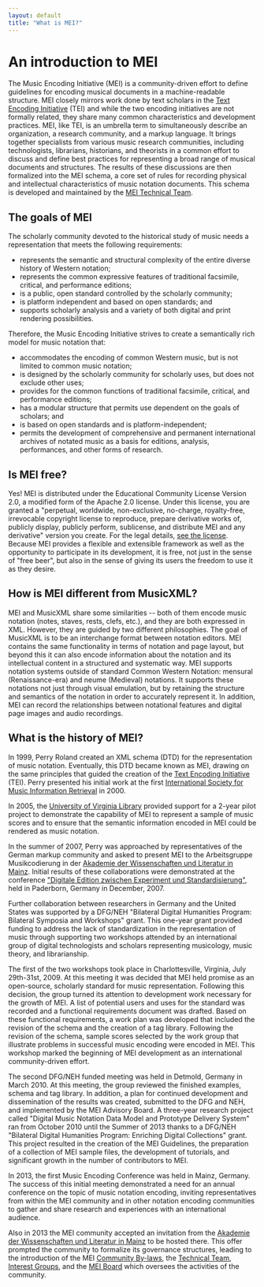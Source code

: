 ```yaml
---
layout: default
title: "What is MEI?"
---
```

# An introduction to MEI

The Music Encoding Initiative (MEI) is a community-driven effort to define guidelines for encoding musical documents in a machine-readable structure. MEI closely mirrors work done by text scholars in the [Text Encoding Initiative](http://www.tei-c.org/) (TEI) and while the two encoding initiatives are not formally related, they share many common characteristics and development practices. MEI, like TEI, is an umbrella term to simultaneously describe an organization, a research community, and a markup language. It brings together specialists from various music research communities, including technologists, librarians, historians, and theorists in a common effort to discuss and define best practices for representing a broad range of musical documents and structures. The results of these discussions are then formalized into the MEI schema, a core set of rules for recording physical and intellectual characteristics of music notation documents. This schema is developed and maintained by the [MEI Technical Team](http://music-encoding.org/?page_id=18 "Technical Team").

## The goals of MEI

The scholarly community devoted to the historical study of music needs a representation that meets the following requirements:

*   represents the semantic and structural complexity of the entire diverse history of Western notation;
*   represents the common expressive features of traditional facsimile, critical, and performance editions;
*   is a public, open standard controlled by the scholarly community;
*   is platform independent and based on open standards; and
*   supports scholarly analysis and a variety of both digital and print rendering possibilities.

Therefore, the Music Encoding Initiative strives to create a semantically rich model for music notation that:

*   accommodates the encoding of common Western music, but is not limited to common music notation;
*   is designed by the scholarly community for scholarly uses, but does not exclude other uses;
*   provides for the common functions of traditional facsimile, critical, and performance editions;
*   has a modular structure that permits use dependent on the goals of scholars; and
*   is based on open standards and is platform-independent;
*   permits the development of comprehensive and permanent international archives of notated music as a basis for editions, analysis, performances, and other forms of research.

## Is MEI free?

Yes! MEI is distributed under the Educational Community License Version 2.0, a modified form of the Apache 2.0 license. Under this license, you are granted a "perpetual, worldwide, non-exclusive, no-charge, royalty-free, irrevocable copyright license to reproduce, prepare derivative works of, publicly display, publicly perform, sublicense, and distribute MEI and any derivative" version you create. For the legal details, [see the license](http://opensource.org/licenses/ECL-2.0 "Educational Community License"). Because MEI provides a flexible and extensible framework as well as the opportunity to participate in its development, it is free, not just in the sense of "free beer", but also in the sense of giving its users the freedom to use it as they desire.

## How is MEI different from MusicXML?

MEI and MusicXML share some similarities -- both of them encode music notation (notes, staves, rests, clefs, etc.), and they are both expressed in XML. However, they are guided by two different philosophies. The goal of MusicXML is to be an interchange format between notation editors. MEI contains the same functionality in terms of notation and page layout, but beyond this it can also encode information about the notation and its intellectual content in a structured and systematic way. MEI supports notation systems outside of standard Common Western Notation: mensural (Renaissance-era) and neume (Medieval) notations. It supports these notations not just through visual emulation, but by retaining the structure and semantics of the notation in order to accurately represent it. In addition, MEI can record the relationships between notational features and digital page images and audio recordings.

## What is the history of MEI?

In 1999, Perry Roland created an XML schema (DTD) for the representation of music notation. Eventually, this DTD became known as MEI, drawing on the same principles that guided the creation of the [Text Encoding Initiative](http://www.tei-c.org/) (TEI). Perry presented his initial work at the first [International Society for Music Information Retrieval](http://ismir.net/conferences.html) in 2000.

In 2005, the [University of Virginia Library](https://www.library.virginia.edu) provided support for a 2-year pilot project to demonstrate the capability of MEI to represent a sample of music scores and to ensure that the semantic information encoded in MEI could be rendered as music notation.

In the summer of 2007, Perry was approached by representatives of the German markup community and asked to present MEI to the Arbeitsgruppe Musikcodierung in der [Akademie der Wissenschaften und Literatur in Mainz](http://www.adwmainz.de/startseite.html). Initial results of these collaborations were demonstrated at the conference ["Digitale Edition zwischen Experiment und Standardisierung"](http://www.edirom.de/fileadmin/Literatur/Tagungsbericht_Digitale-Edition_Dez2007.pdf), held in Paderborn, Germany in December, 2007.

Further collaboration between researchers in Germany and the United States was supported by a DFG/NEH "Bilateral Digital Humanities Program: Bilateral Symposia and Workshops" grant. This one-year grant provided funding to address the lack of standardization in the representation of music through supporting two workshops attended by an international group of digital technologists and scholars representing musicology, music theory, and librarianship.

The first of the two workshops took place in Charlottesville, Virginia, July 29th-31st, 2009. At this meeting it was decided that MEI held promise as an open-source, scholarly standard for music representation. Following this decision, the group turned its attention to development work necessary for the growth of MEI. A list of potential users and uses for the standard was recorded and a functional requirements document was drafted. Based on these functional requirements, a work plan was developed that included the revision of the schema and the creation of a tag library. Following the revision of the schema, sample scores selected by the work group that illustrate problems in successful music encoding were encoded in MEI. This workshop marked the beginning of MEI development as an international community-driven effort.

The second DFG/NEH funded meeting was held in Detmold, Germany in March 2010. At this meeting, the group reviewed the finished examples, schema and tag library. In addition, a plan for continued development and dissemination of the results was created, submitted to the DFG and NEH, and implemented by the MEI Advisory Board. A three-year research project called "Digital Music Notation Data Model and Prototype Delivery System" ran from October 2010 until the Summer of 2013 thanks to a DFG/NEH "Bilateral Digital Humanities Program: Enriching Digital Collections" grant. This project resulted in the creation of the MEI Guidelines, the preparation of a collection of MEI sample files, the development of tutorials, and significant growth in the number of contributors to MEI.

In 2013, the first Music Encoding Conference was held in Mainz, Germany. The success of this initial meeting demonstrated a need for an annual conference on the topic of music notation encoding, inviting representatives from within the MEI community and in other notation encoding communities to gather and share research and experiences with an international audience.

Also in 2013 the MEI community accepted an invitation from the [Akademie der Wissenschaften und Literatur in Mainz](http://www.adwmainz.de/) to be hosted there. This offer prompted the community to formalize its governance structures, leading to the introduction of the MEI [Community By-laws](http://localhost:4000/community/mei-by-laws.html), the [Technical Team](/community/technical-team.html), [Interest Groups](/community/interest-groups.html), and the [MEI Board](/community/mei-board.html) which oversees the activities of the community.